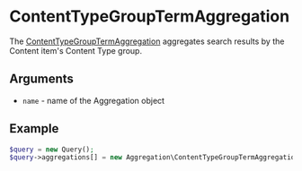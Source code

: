 # ContentTypeGroupTermAggregation

The [ContentTypeGroupTermAggregation](https://github.com/ezsystems/ezplatform-kernel/blob/master/eZ/Publish/API/Repository/Values/Content/Query/Aggregation/ContentTypeGroupTermAggregation.php) aggregates search results by the Content item's Content Type group.

## Arguments

- `name` - name of the Aggregation object

## Example

``` php
$query = new Query();
$query->aggregations[] = new Aggregation\ContentTypeGroupTermAggregation('content_type_group');
```
